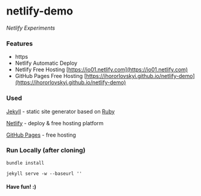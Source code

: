 # netlify-demo

_Netlify Experiments_

### Features

* https
* Netlify Automatic Deploy
* Netlify Free Hosting [https://io01.netlify.com](https://io01.netlify.com)
* GitHub Pages Free Hosting [https://ihororlovskyi.github.io/netlify-demo](https://ihororlovskyi.github.io/netlify-demo)

### Used

[Jekyll](https://jekyllrb.com) - static site generator based on [Ruby](https://www.ruby-lang.org)

[Netlify](https://www.netlify.com) - deploy & free hosting platform

[GitHub Pages](https://pages.github.com) - free hosting

### Run Locally (after cloning)

    bundle install

    jekyll serve -w --baseurl ''

#### Have fun! :)
